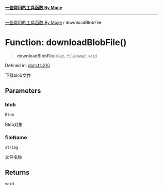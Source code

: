 [**一些常用的工具函数 By Mojie**](../README.md)

***

[一些常用的工具函数 By Mojie](../globals.md) / downloadBlobFile

# Function: downloadBlobFile()

> **downloadBlobFile**(`blob`, `fileName`): `void`

Defined in: [dom.ts:216](https://github.com/mojiefong/utils/blob/835f9f080ca618c45c936acaa9a99d1df0257c97/src/dom.ts#L216)

下载blob文件

## Parameters

### blob

`Blob`

Blob对象

### fileName

`string`

文件名称

## Returns

`void`
